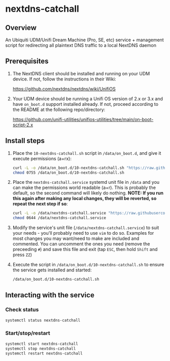 # nextdns-catchall

## Overview

An Ubiquiti UDM/Unifi Dream Machine (Pro, SE, etc) service + management script for redirecting all plaintext DNS traffic to a local NextDNS daemon

## Prerequisites

1. The NextDNS client should be installed and running on your UDM device. If not, follow the instructions in their Wiki:

   https://github.com/nextdns/nextdns/wiki/UnifiOS

2. Your UDM device should be running a Unifi OS version of 2.x or 3.x and have `on_boot.d` support installed already. If not, proceed according to the README at the following repo/directory:

   https://github.com/unifi-utilities/unifios-utilities/tree/main/on-boot-script-2.x

## Install steps

1. Place the `10-nextdns-catchall.sh` script in `/data/on_boot.d`, and give it execute permissions (a+rx):

   ``` bash
   curl -L -o /data/on_boot.d/10-nextdns-catchall.sh "https://raw.githubusercontent.com/vt0r/nextdns-catchall/main/10-nextdns-catchall.sh"
   chmod 0755 /data/on_boot.d/10-nextdns-catchall.sh
   ```

2. Place the `nextdns-catchall.service` systemd unit file in `/data` and you can make the permissions world readable (a+r). This is probably the default, so the second command will likely do nothing. **NOTE: If you run this again after making any local changes, they will be reverted, so repeat the next step if so**:

   ``` bash
   curl -L -o /data/nextdns-catchall.service "https://raw.githubusercontent.com/vt0r/nextdns-catchall/main/nextdns-catchall.service"
   chmod 0644 /data/nextdns-catchall.service
   ```

3. Modify the service's unit file (`/data/nextdns-catchall.service`) to suit your needs - you'll probably need to use `vim` to do so. Examples for most changes you may want/need to make are included and commented. You can uncomment the ones you need (remove the preceeding `#`) and save this file and exit (tap `ESC`, then hold `Shift` and press `ZZ`)

4. Execute the script in `/data/on_boot.d/10-nextdns-catchall.sh` to ensure the service gets installed and started:

   ``` bash
   /data/on_boot.d/10-nextdns-catchall.sh
   ```

## Interacting with the service

### Check status

``` bash
systemctl status nextdns-catchall
```

### Start/stop/restart

``` bash
systemctl start nextdns-catchall
systemctl stop nextdns-catchall
systemctl restart nextdns-catchall
```
